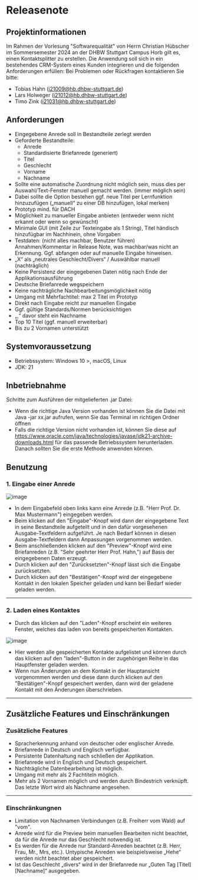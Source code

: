 # Releasenote

## Projektinformationen
Im Rahmen der Vorlesung "Softwarequalität" von Herrn Christian Hübscher im Sommersemester 2024 an der DHBW Stuttgart Campus Horb gilt es, einen Kontaktsplitter zu erstellen. Die Anwendung soll sich in ein bestehendes CRM-System eines Kunden integrieren und die folgenden Anforderungen erfüllen: 
Bei Problemen oder Rückfragen kontaktieren Sie bitte: 
* Tobias Hahn (i21009@hb.dhbw-stuttgart.de)
* Lars Holweger (i21012@hb.dhbw-stuttgart.de)
* Timo Zink (i21031@hb.dhbw-stuttgart.de)


## Anforderungen
* Eingegebene Anrede soll in Bestandteile zerlegt werden
* Geforderte Bestandteile:
  * Anrede
  * Standardisierte Briefanrede (generiert)
  * Titel
  * Geschlecht
  * Vorname
  * Nachname
* Sollte eine automatische Zuordnung nicht möglich sein, muss dies per Auswahl/Text-Fenster manuell gemacht werden. (immer möglich sein)
* Dabei sollte die Option bestehen ggf. neue Titel per Lernfunktion hinzuzufügen („manuell“ zu einer DB hinzufügen, lokal merken)
* Prototyp mind. für DACH
* Möglichkeit zu manueller Eingabe anbieten (entweder wenn nicht erkannt oder wenn so gewünscht)
* Minimale GUI (mit Zeile zur Texteingabe als 1 String), Titel händisch hinzufügbar im Nachhinein, ohne Vorgaben
* Testdaten: (nicht alles machbar, Benutzer führen) Annahmen/Kommentar in Release Note, was machbar/was nicht an Erkennung. Ggf. abfangen oder auf manuelle Eingabe hinweisen.
* „X“ als „neutrales Geschlecht/Divers“ / Auswählbar manuell (nachträglich)
* Keine Persistenz der eingegebenen Daten nötig nach Ende der Applikationsausführung
* Deutsche Briefanrede wegspeichern
* Keine nachträgliche Nachbearbeitungsmöglichkeit nötig
* Umgang mit Mehrfachtitel: max 2 Titel im Prototyp
* Direkt nach Eingabe reicht zur manuellen Eingabe
* Ggf. gültige Standards/Normen berücksichtigen
* „,“ davor steht ein Nachname
* Top 10 Titel (ggf. manuell erweiterbar)
* Bis zu 2 Vornamen unterstützt

## Systemvoraussetzung
* Betriebssystem: Windows 10 >, macOS, Linux
* JDK: 21

## Inbetriebnahme
Schritte zum Ausführen der mitgelieferten .jar Datei:
* Wenn die richtige Java Version vorhanden ist können Sie die Datei mit Java -jar xx.jar aufrufen, wenn Sie das Terminal im richtigen Ordner öffnen
* Falls die richtige Version nicht vorhanden ist, können Sie diese auf https://www.oracle.com/java/technologies/javase/jdk21-archive-downloads.html für das passende Betriebssystem herunterladen.
Danach sollten Sie die erste Methode anwenden können.

## Benutzung
### 1. Eingabe einer Anrede

![image](https://github.com/Chessosaurus/SW_Quality_TTL/assets/52112815/00a208fd-3052-4c45-bd6f-1d46541f174c)

* In dem Eingabefeld oben links kann eine Anrede (z.B. "Herr Prof. Dr. Max Mustermann") eingegeben werden. 
* Beim klicken auf den "Eingabe"-Knopf wird dann der eingegebene Text in seine Bestandteile aufgeteilt und in den dafür vorgesehenen Ausgabe-Textfeldern aufgeführt. Je nach Bedarf können in diesen Ausgabe-Textfeldern dann Anpassungen vorgenommen werden.
* Beim anschließenden klicken auf den "Preview"-Knopf wird eine Briefanreden (z.B. "Sehr geehrter Herr Prof. Hahn,") auf Basis der eingegebenen Daten erzeugt.
* Durch klicken auf den "Zurücksetzten"-Knopf lässt sich die Eingabe zurücksetzten.
* Durch klicken auf den "Bestätigen"-Knopf wird der eingegebene Kontakt in den lokalen Speicher geladen und kann bei Bedarf wieder geladen werden.

---
### 2. Laden eines Kontaktes

* Durch das klicken auf den "Laden"-Knopf erscheint ein weiteres Fenster, welches das laden von bereits gespeicherten Kontakten.
  
![image](https://github.com/Chessosaurus/SW_Quality_TTL/assets/52112815/16b44dca-9c2d-46c7-b688-26e2536c338f)
* Hier werden alle gespeicherten Kontakte aufgelistet und können durch das klicken auf den "laden"-Button in der zugehörigen Reihe in das Hauptfenster geladen werden.
* Wenn nun Änderungen an dem Kontakt in der Hauptansicht vorgenommen werden und diese dann durch klicken auf den "Bestätigen"-Knopf gespeichert werden, dann wird der geladene Kontakt mit den Änderungen überschrieben.

---

## Zusätzliche Features und Einschränkungen
### Zusätzliche Features
* Spracherkennung anhand von deutscher oder englischer Anrede.
* Briefanrede in Deutsch und Englisch verfügbar.
* Persistente Datenhaltung nach schließen der Applikation.
* Briefanrede wird in Englisch und Deutsch gespeichert.
* Nachträgliche Datenbearbeitung ist möglich.
* Umgang mit mehr als 2 Fachtiteln möglich.
* Mehr als 2 Vornamen möglich und werden durch Bindestrich verknüpft. Das letzte Wort wird als Nachname angesehen.

---
### Einschränkungnen
* Limitation von Nachnamen Verbindungen (z.B. Freiherr vom Wald) auf "vom".
* Anrede wird für die Preview beim manuellen Bearbeiten nicht beachtet, da für die Anrede nur das Geschlecht notwendig ist.
* Es werden für die Anrede nur Standard-Anreden beachtet (z.B. Herr, Frau, Mr., Mrs, etc.). Untypische Anreden wie beispielsweise „Hehe“ werden nicht beachtet  aber gespeichert.
* Ist das Geschlecht „divers“ wird in der Briefanrede nur „Guten Tag [Titel] [Nachname]“ ausgegeben.
